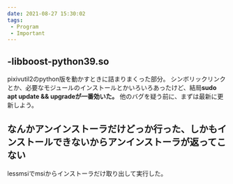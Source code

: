 ```yaml
---
date: 2021-08-27 15:30:02
tags:
 - Program
 - Important
---
```


## -libboost-python39.so
pixivutil2のpython版を動かすときに詰まりまくった部分。
シンボリックリンクとか、必要なモジュールのインストールとかいろいろあったけど、結局**sudo apt update && upgradeが一番効いた。**
他のバグを疑う前に、まずは最新に更新しよう。

## なんかアンインストーラだけどっか行った、しかもインストールできないからアンインストーラが返ってこない
lessmsiでmsiからインストーラだけ取り出して実行した。

